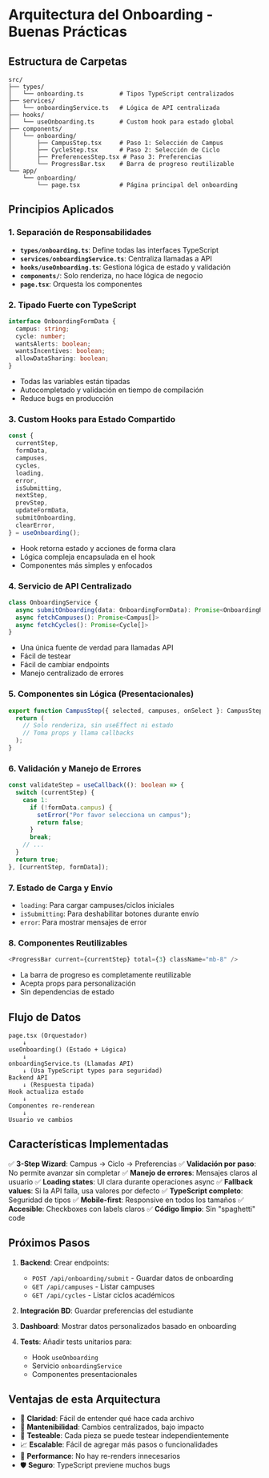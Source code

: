 # Arquitectura del Onboarding - Buenas Prácticas

## Estructura de Carpetas

```
src/
├── types/
│   └── onboarding.ts          # Tipos TypeScript centralizados
├── services/
│   └── onboardingService.ts   # Lógica de API centralizada
├── hooks/
│   └── useOnboarding.ts       # Custom hook para estado global
├── components/
│   └── onboarding/
│       ├── CampusStep.tsx     # Paso 1: Selección de Campus
│       ├── CycleStep.tsx      # Paso 2: Selección de Ciclo
│       ├── PreferencesStep.tsx # Paso 3: Preferencias
│       └── ProgressBar.tsx    # Barra de progreso reutilizable
└── app/
    └── onboarding/
        └── page.tsx           # Página principal del onboarding
```

## Principios Aplicados

### 1. **Separación de Responsabilidades**
- **`types/onboarding.ts`**: Define todas las interfaces TypeScript
- **`services/onboardingService.ts`**: Centraliza llamadas a API
- **`hooks/useOnboarding.ts`**: Gestiona lógica de estado y validación
- **`components/`**: Solo renderiza, no hace lógica de negocio
- **`page.tsx`**: Orquesta los componentes

### 2. **Tipado Fuerte con TypeScript**
```typescript
interface OnboardingFormData {
  campus: string;
  cycle: number;
  wantsAlerts: boolean;
  wantsIncentives: boolean;
  allowDataSharing: boolean;
}
```
- Todas las variables están tipadas
- Autocompletado y validación en tiempo de compilación
- Reduce bugs en producción

### 3. **Custom Hooks para Estado Compartido**
```typescript
const {
  currentStep,
  formData,
  campuses,
  cycles,
  loading,
  error,
  isSubmitting,
  nextStep,
  prevStep,
  updateFormData,
  submitOnboarding,
  clearError,
} = useOnboarding();
```
- Hook retorna estado y acciones de forma clara
- Lógica compleja encapsulada en el hook
- Componentes más simples y enfocados

### 4. **Servicio de API Centralizado**
```typescript
class OnboardingService {
  async submitOnboarding(data: OnboardingFormData): Promise<OnboardingResponse>
  async fetchCampuses(): Promise<Campus[]>
  async fetchCycles(): Promise<Cycle[]>
}
```
- Una única fuente de verdad para llamadas API
- Fácil de testear
- Fácil de cambiar endpoints
- Manejo centralizado de errores

### 5. **Componentes sin Lógica (Presentacionales)**
```typescript
export function CampusStep({ selected, campuses, onSelect }: CampusStepProps) {
  return (
    // Solo renderiza, sin useEffect ni estado
    // Toma props y llama callbacks
  );
}
```

### 6. **Validación y Manejo de Errores**
```typescript
const validateStep = useCallback((): boolean => {
  switch (currentStep) {
    case 1:
      if (!formData.campus) {
        setError("Por favor selecciona un campus");
        return false;
      }
      break;
    // ...
  }
  return true;
}, [currentStep, formData]);
```

### 7. **Estado de Carga y Envío**
- `loading`: Para cargar campuses/ciclos iniciales
- `isSubmitting`: Para deshabilitar botones durante envío
- `error`: Para mostrar mensajes de error

### 8. **Componentes Reutilizables**
```typescript
<ProgressBar current={currentStep} total={3} className="mb-8" />
```
- La barra de progreso es completamente reutilizable
- Acepta props para personalización
- Sin dependencias de estado

## Flujo de Datos

```
page.tsx (Orquestador)
    ↓
useOnboarding() (Estado + Lógica)
    ↓
onboardingService.ts (Llamadas API)
    ↓ (Usa TypeScript types para seguridad)
Backend API
    ↓ (Respuesta tipada)
Hook actualiza estado
    ↓
Componentes re-renderean
    ↓
Usuario ve cambios
```

## Características Implementadas

✅ **3-Step Wizard**: Campus → Ciclo → Preferencias
✅ **Validación por paso**: No permite avanzar sin completar
✅ **Manejo de errores**: Mensajes claros al usuario
✅ **Loading states**: UI clara durante operaciones async
✅ **Fallback values**: Si la API falla, usa valores por defecto
✅ **TypeScript completo**: Seguridad de tipos
✅ **Mobile-first**: Responsive en todos los tamaños
✅ **Accesible**: Checkboxes con labels claros
✅ **Código limpio**: Sin "spaghetti" code

## Próximos Pasos

1. **Backend**: Crear endpoints:
   - `POST /api/onboarding/submit` - Guardar datos de onboarding
   - `GET /api/campuses` - Listar campuses
   - `GET /api/cycles` - Listar ciclos académicos

2. **Integración BD**: Guardar preferencias del estudiante

3. **Dashboard**: Mostrar datos personalizados basado en onboarding

4. **Tests**: Añadir tests unitarios para:
   - Hook `useOnboarding`
   - Servicio `onboardingService`
   - Componentes presentacionales

## Ventajas de esta Arquitectura

- 🎯 **Claridad**: Fácil de entender qué hace cada archivo
- 🔧 **Mantenibilidad**: Cambios centralizados, bajo impacto
- 🧪 **Testeable**: Cada pieza se puede testear independientemente
- 📈 **Escalable**: Fácil de agregar más pasos o funcionalidades
- 🚀 **Performance**: No hay re-renders innecesarios
- 🛡️ **Seguro**: TypeScript previene muchos bugs
